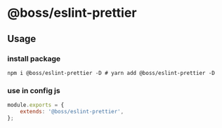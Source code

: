 <!--
 * @Author: wangzhihao
 * @Date: 2021-12-08 15:22:38
 * @LastEditors: wangzhihao
 * @LastEditTime: 2021-12-09 17:07:56
-->


# @boss/eslint-prettier

## Usage

### install package

```
npm i @boss/eslint-prettier -D # yarn add @boss/eslint-prettier -D
```

### use in config js

```javascript
module.exports = {
    extends: '@boss/eslint-prettier',
};
```
